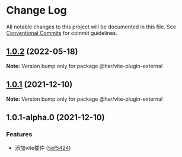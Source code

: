 # Change Log

All notable changes to this project will be documented in this file.
See [Conventional Commits](https://conventionalcommits.org) for commit guidelines.

## [1.0.2](https://git.huianrong.com/frontend/har-cli/compare/@har/vite-plugin-external@1.0.1...@har/vite-plugin-external@1.0.2) (2022-05-18)

**Note:** Version bump only for package @har/vite-plugin-external





## [1.0.1](https://192.168.3.199:10022/frontend/har-cli/compare/@har/vite-plugin-external@1.0.1-alpha.0...@har/vite-plugin-external@1.0.1) (2021-12-10)

**Note:** Version bump only for package @har/vite-plugin-external





## 1.0.1-alpha.0 (2021-12-10)


### Features

* 添加vite插件 ([5ef5424](https://192.168.3.199:10022/frontend/har-cli/commits/5ef5424ad62a0817fa42c626fb92b360e31feb0b))

